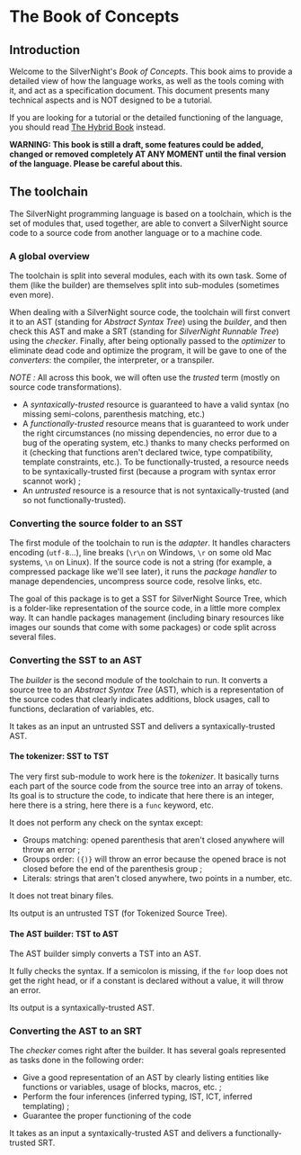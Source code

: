 # The Book of Concepts

## Introduction

Welcome to the SilverNight's _Book of Concepts_. This book aims to provide a detailed view of how the language works, as well as the tools coming with it, and act as a specification document. This document presents many technical aspects and is NOT designed to be a tutorial.

If you are looking for a tutorial or the detailed functioning of the language, you should read [The Hybrid Book](https://silvernight.netlify.com/docs/book/hybrid.html) instead.

**WARNING: This book is still a draft, some features could be added, changed or removed completely AT ANY MOMENT until the final version of the language. Please be careful about this.**

## The toolchain

The SilverNight programming language is based on a toolchain, which is the set of modules that, used together, are able to convert a SilverNight source code to a source code from another language or to a machine code.

### A global overview

The toolchain is split into several modules, each with its own task. Some of them (like the builder) are themselves split into sub-modules (sometimes even more).

When dealing with a SilverNight source code, the toolchain will first convert it to an AST (standing for _Abstract Syntax Tree_) using the _builder_, and then check this AST and make a SRT (standing for _SilverNight Runnable Tree_) using the _checker_. Finally, after being optionally passed to the _optimizer_ to eliminate dead code and optimize the program, it will be gave to one of the _converters_: the compiler, the interpreter, or a transpiler.

_NOTE :_ All across this book, we will often use the _trusted_ term (mostly on source code transformations).

* A _syntaxically-trusted_ resource is guaranteed to have a valid syntax (no missing semi-colons, parenthesis matching, etc.)
* A _functionally-trusted_ resource means that is guaranteed to work under the right circumstances (no missing dependencies, no error due to a bug of the operating system, etc.) thanks to many checks performed on it (checking that functions aren't declared twice, type compatibility, template constraints, etc.). To be functionally-trusted, a resource needs to be syntaxically-trusted first (because a program with syntax error scannot work) ;
* An _untrusted_ resource is a resource that is not syntaxically-trusted (and so not functionally-trusted).

### Converting the source folder to an SST

The first module of the toolchain to run is the _adapter_. It handles characters encoding (`utf-8`...), line breaks (`\r\n` on Windows, `\r` on some old Mac systems, `\n` on Linux). If the source code is not a string (for example, a compressed package like we'll see later), it runs the _package handler_ to manage dependencies, uncompress source code, resolve links, etc.

The goal of this package is to get a SST for SilverNight Source Tree, which is a folder-like representation of the source code, in a little more complex way. It can handle packages management (including binary resources like images our sounds that come with some packages) or code split across several files.

### Converting the SST to an AST

The _builder_ is the second module of the toolchain to run. It converts a source tree to an _Abstract Syntax Tree_ (AST), which is a representation of the source codes that clearly indicates additions, block usages, call to functions, declaration of variables, etc.

It takes as an input an untrusted SST and delivers a syntaxically-trusted AST.

#### The tokenizer: SST to TST

The very first sub-module to work here is the _tokenizer_. It basically turns each part of the source code from the source tree into an array of tokens. Its goal is to structure the code, to indicate that here there is an integer, here there is a string, here there is a `func` keyword, etc.

It does not perform any check on the syntax except:

* Groups matching: opened parenthesis that aren't closed anywhere will throw an error ;
* Groups order: `({)}` will throw an error because the opened brace is not closed before the end of the parenthesis group ;
* Literals: strings that aren't closed anywhere, two points in a number, etc.

It does not treat binary files.

Its output is an untrusted TST (for Tokenized Source Tree).

#### The AST builder: TST to AST

The AST builder simply converts a TST into an AST.

It fully checks the syntax. If a semicolon is missing, if the `for` loop does not get the right head, or if a constant is declared without a value, it will throw an error.

Its output is a syntaxically-trusted AST.

### Converting the AST to an SRT

The _checker_ comes right after the builder. It has several goals represented as tasks done in the following order:

* Give a good representation of an AST by clearly listing entities like functions or variables, usage of blocks, macros, etc. ;
* Perform the four inferences (inferred typing, IST, ICT, inferred templating) ;
* Guarantee the proper functioning of the code

It takes as an input a syntaxically-trusted AST and delivers a functionally-trusted SRT.
